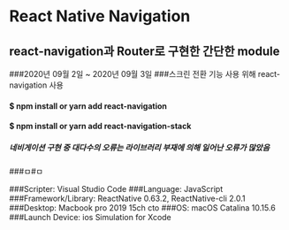 React Native Navigation
=======================

react-navigation과 Router로 구현한 간단한 module
--------------------------------------------

###2020년 09월 2일 ~ 2020년 09월 3일 
###스크린 전환 기능 사용 위해 react-navigation 사용


#### $ npm install or yarn add react-navigation
#### $ npm install or yarn add react-navigation-stack

##### 네비게이션 구현 중 대다수의 오류는 라이브러리 부재에 의해 일어난 오류가 많았음
###ㅁ#ㅁ



###Scripter: Visual Studio Code
###Language: JavaScript
###Framework/Library: ReactNative 0.63.2, ReactNative-cli 2.0.1
###Desktop: Macbook pro 2019 15ch cto
###OS: macOS Catalina 10.15.6
###Launch Device: ios Simulation for Xcode



